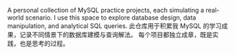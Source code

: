 A personal collection of MySQL practice projects, each simulating a real-world scenario.
I use this space to explore database design, data manipulation, and analytical SQL queries.
此仓库用于积累我 MySQL 的学习成果，记录不同情景下的数据库建模与查询解法。
每个项目都独立成章，既是实践，也是思考的过程。
